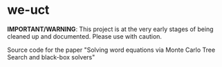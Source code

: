 # we-uct

**IMPORTANT/WARNING**: This project is at the very early stages of being cleaned up and documented. Please use with caution.

Source code for the paper "Solving word equations via Monte Carlo Tree Search and black-box solvers"


